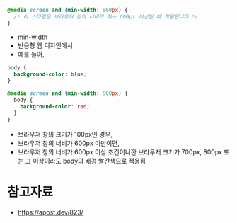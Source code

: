 ```css
@media screen and (min-width: 600px) {
  /* 이 스타일은 브라우저 창의 너비가 최소 600px 이상일 때 적용됩니다 */
}
```
* min-width
* 반응형 웹 디자인에서 
* 예를 들어, 

```css
body {
  background-color: blue;
}

@media screen and (min-width: 600px) {
  body {
    background-color: red;
  }
}
```
* 브라우저 창의 크기가 100px인 경우, 
* 브라우저 창의 너비가 600px 미만이면, 
* 브라우저 창의 너비가 600px 이상 조건이니깐 브라우저 크기가 700px, 800px 또는 그 이상이라도 body의 배경 빨간색으로 적용됨

# 참고자료
* https://apost.dev/823/
